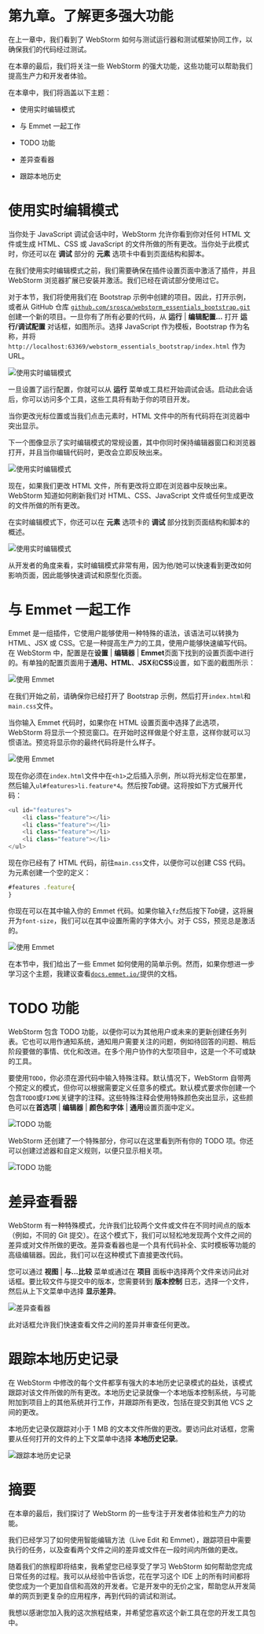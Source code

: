 # 第九章。了解更多强大功能

在上一章中，我们看到了 WebStorm 如何与测试运行器和测试框架协同工作，以确保我们的代码经过测试。

在本章的最后，我们将关注一些 WebStorm 的强大功能，这些功能可以帮助我们提高生产力和开发者体验。

在本章中，我们将涵盖以下主题：

+   使用实时编辑模式

+   与 Emmet 一起工作

+   TODO 功能

+   差异查看器

+   跟踪本地历史

# 使用实时编辑模式

当你处于 JavaScript 调试会话中时，WebStorm 允许你看到你对任何 HTML 文件或生成 HTML、CSS 或 JavaScript 的文件所做的所有更改。当你处于此模式时，你还可以在 **调试** 部分的 **元素** 选项卡中看到页面结构和脚本。

在我们使用实时编辑模式之前，我们需要确保在插件设置页面中激活了插件，并且 WebStorm 浏览器扩展已安装并激活。我们已经在调试部分使用过它。

对于本节，我们将使用我们在 Bootstrap 示例中创建的项目。因此，打开示例，或者从 GitHub 仓库 [`github.com/srosca/webstorm_essentials_bootstrap.git`](https://github.com/srosca/webstorm_essentials_bootstrap.git) 创建一个新的项目。一旦你有了所有必要的代码，从 **运行** | **编辑配置…** 打开 **运行/调试配置** 对话框，如图所示。选择 JavaScript 作为模板，Bootstrap 作为名称，并将 `http://localhost:63369/webstorm_essentials_bootstrap/index.html` 作为 URL。

![使用实时编辑模式](img/00131.jpeg)

一旦设置了运行配置，你就可以从 **运行** 菜单或工具栏开始调试会话。启动此会话后，你可以访问多个工具，这些工具将有助于你的项目开发。

当你更改光标位置或当我们点击元素时，HTML 文件中的所有代码将在浏览器中突出显示。

下一个图像显示了实时编辑模式的常规设置，其中你同时保持编辑器窗口和浏览器打开，并且当你编辑代码时，更改会立即反映出来。

![使用实时编辑模式](img/00132.jpeg)

现在，如果我们更改 HTML 文件，所有更改将立即在浏览器中反映出来。WebStorm 知道如何刷新我们对 HTML、CSS、JavaScript 文件或任何生成更改的文件所做的所有更改。

在实时编辑模式下，你还可以在 **元素** 选项卡的 **调试** 部分找到页面结构和脚本的概述。

![使用实时编辑模式](img/00133.jpeg)

从开发者的角度来看，实时编辑模式非常有用，因为他/她可以快速看到更改如何影响页面，因此能够快速调试和原型化页面。

# 与 Emmet 一起工作

Emmet 是一组插件，它使用户能够使用一种特殊的语法，该语法可以转换为 HTML、JSX 或 CSS。它是一种提高生产力的工具，使用户能够快速编写代码。在 WebStorm 中，配置是在**设置** | **编辑器** | **Emmet**页面下找到的设置页面中进行的。有单独的配置页面用于**通用、HTML**、**JSX**和**CSS**设置，如下面的截图所示：

![使用 Emmet](img/00134.jpeg)

在我们开始之前，请确保你已经打开了 Bootstrap 示例，然后打开`index.html`和`main.css`文件。

当你输入 Emmet 代码时，如果你在 HTML 设置页面中选择了此选项，WebStorm 将显示一个预览窗口。在开始时这样做是个好主意，这样你就可以习惯语法。预览将显示你的最终代码将是什么样子。

![使用 Emmet](img/00135.jpeg)

现在你必须在`index.html`文件中在`<h1>`之后插入示例，所以将光标定位在那里，然后输入`ul#features>li.feature*4`。然后按*Tab*键。这将按如下方式展开代码：

```js
<ul id="features">
    <li class="feature"></li>
    <li class="feature"></li>
    <li class="feature"></li>
    <li class="feature"></li>
</ul>
```

现在你已经有了 HTML 代码，前往`main.css`文件，以便你可以创建 CSS 代码。为元素创建一个空的定义：

```js
#features .feature{
}
```

你现在可以在其中输入你的 Emmet 代码。如果你输入`fz`然后按下*Tab*键，这将展开为`font-size`，我们可以在其中设置所需的字体大小。对于 CSS，预览总是激活的。

![使用 Emmet](img/00136.jpeg)

在本节中，我们给出了一些 Emmet 如何使用的简单示例。然而，如果你想进一步学习这个主题，我建议查看[`docs.emmet.io/`](http://docs.emmet.io/)提供的文档。

# TODO 功能

WebStorm 包含 TODO 功能，以便你可以为其他用户或未来的更新创建任务列表。它也可以用作通知系统，通知用户需要关注的问题，例如待回答的问题、稍后阶段要做的事情、优化和改进。在多个用户协作的大型项目中，这是一个不可或缺的工具。

要使用`TODO`，你必须在源代码中输入特殊注释。默认情况下，WebStorm 自带两个预定义的模式，但你可以根据需要定义任意多的模式。默认模式要求你创建一个包含`TODO`或`FIXME`关键字的注释。这些特殊注释会使用特殊颜色突出显示，这些颜色可以在**首选项** | **编辑器** | **颜色和字体** | **通用**设置页面中定义。

![TODO 功能](img/00137.jpeg)

WebStorm 还创建了一个特殊部分，你可以在这里看到所有你的 TODO 项。你还可以创建过滤器和自定义规则，以便只显示相关项。

![TODO 功能](img/00138.jpeg)

# 差异查看器

WebStorm 有一种特殊模式，允许我们比较两个文件或文件在不同时间点的版本（例如，不同的 Git 提交）。在这个模式下，我们可以轻松地发现两个文件之间的差异或对文件所做的更改。差异查看器也是一个具有代码补全、实时模板等功能的高级编辑器。因此，我们可以在这种模式下直接更改代码。

您可以通过 **视图** | **与...比较** 菜单或通过在 **项目** 面板中选择两个文件来访问此对话框。要比较文件与提交中的版本，您需要转到 **版本控制** 日志，选择一个文件，然后从上下文菜单中选择 **显示差异**。

![差异查看器](img/00139.jpeg)

此对话框允许我们快速查看文件之间的差异并审查任何更改。

# 跟踪本地历史记录

在 WebStorm 中修改的每个文件都享有强大的本地历史记录模式的益处，该模式跟踪对该文件所做的所有更改。本地历史记录就像一个本地版本控制系统，与可能附加到项目上的其他系统并行工作，并跟踪所有更改，包括在提交到其他 VCS 之间的更改。

本地历史记录仅跟踪对小于 1 MB 的文本文件所做的更改。要访问此对话框，您需要从任何打开的文件的上下文菜单中选择 **本地历史记录**。

![跟踪本地历史记录](img/00140.jpeg)

# 摘要

在本章的最后，我们探讨了 WebStorm 的一些专注于开发者体验和生产力的功能。

我们已经学习了如何使用智能编辑方法（Live Edit 和 Emmet），跟踪项目中需要执行的任务，以及查看两个文件之间的差异或文件在一段时间内所做的更改。

随着我们的旅程即将结束，我希望您已经享受了学习 WebStorm 如何帮助您完成日常任务的过程。我可以从经验中告诉您，花在学习这个 IDE 上的所有时间都将使您成为一个更加自信和高效的开发者。它是开发中的无价之宝，帮助您从开发简单的网页到更复杂的应用程序，再到代码的调试和测试。

我想以感谢您加入我的这次旅程结束，并希望您喜欢这个新工具在您的开发工具包中。
